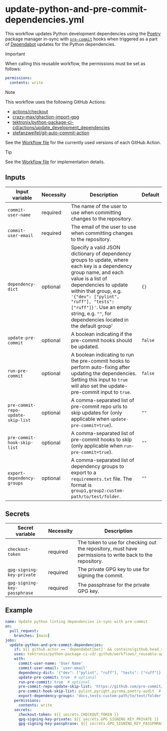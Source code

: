 # update-python-and-pre-commit-dependencies.yml

This workflow updates Python development dependencies using the
[Poetry](https://python-poetry.org/) package manager in-sync with
[`pre-commit`](https://pre-commit.com/) hooks when triggered as a part of
[Dependabot](https://docs.github.com/en/code-security/getting-started/dependabot-quickstart-guide)
updates for the Python dependencies.

> [!IMPORTANT]
> When calling this reusable workflow, the permissions must be set as follows:
>
> ```yaml
> permissions:
>   contents: write
> ```

> [!NOTE]
> This workflow uses the following GitHub Actions:
>
> - [actions/checkout](https://github.com/actions/checkout)
> - [crazy-max/ghaction-import-gpg](https://github.com/crazy-max/ghaction-import-gpg)
> - [tektronix/python-package-ci-cd/actions/update_development_dependencies](https://github.com/tektronix/python-package-ci-cd)
> - [stefanzweifel/git-auto-commit-action](https://github.com/stefanzweifel/git-auto-commit-action)
>
> See the [Workflow file][workflow-file] for the currently used versions of each GitHub Action.

> [!TIP]
> See the [Workflow file][workflow-file] for implementation details.

## Inputs

| Input variable                     | Necessity | Description                                                                                                                                                                                                                                                                                                              | Default |
| ---------------------------------- | --------- | ------------------------------------------------------------------------------------------------------------------------------------------------------------------------------------------------------------------------------------------------------------------------------------------------------------------------ | ------- |
| `commit-user-name`                 | required  | The name of the user to use when committing changes to the repository.                                                                                                                                                                                                                                                   |         |
| `commit-user-email`                | required  | The email of the user to use when committing changes to the repository.                                                                                                                                                                                                                                                  |         |
| `dependency-dict`                  | optional  | Specify a valid JSON dictionary of dependency groups to update, where each key is a dependency group name, and each value is a list of dependencies to update within that group, e.g. `'{"dev": ["pylint", "ruff"], "tests": ["ruff"]}'`. Use an empty string, e.g. `""`, for dependencies located in the default group' | `{}`    |
| `update-pre-commit`                | optional  | A boolean indicating if the pre-commit hooks should be updated.                                                                                                                                                                                                                                                          | `false` |
| `run-pre-commit`                   | optional  | A boolean indicating to run the pre-commit hooks to perform auto-fixing after updating the dependencies. Setting this input to `true` will also set the update-pre-commit input to `true`.                                                                                                                               | `false` |
| `pre-commit-repo-update-skip-list` | optional  | A comma-separated list of pre-commit repo urls to skip updates for (only applicable when `update-pre-commit=true`).                                                                                                                                                                                                      | `""`    |
| `pre-commit-hook-skip-list`        | optional  | A comma-separated list of pre-commit hooks to skip (only applicable when `run-pre-commit=true`).                                                                                                                                                                                                                         | `""`    |
| `export-dependency-groups`         | optional  | A comma-separated list of dependency groups to export to a `requirements.txt` file. The format is `group1,group2:custom-path/to/test/folder`.                                                                                                                                                                            | `""`    |

## Secrets

| Secret variable              | Necessity | Description                                                                                              |
| ---------------------------- | --------- | -------------------------------------------------------------------------------------------------------- |
| `checkout-token`             | required  | The token to use for checking out the repository, must have permissions to write back to the repository. |
| `gpg-signing-key-private`    | required  | The private GPG key to use for signing the commit.                                                       |
| `gpg-signing-key-passphrase` | required  | The passphrase for the private GPG key.                                                                  |

## Example

```yaml
name: Update python linting dependencies in-sync with pre-commit
on:
  pull_request:
    branches: [main]
jobs:
  update-python-and-pre-commit-dependencies:
    if: ${{ github.actor == 'dependabot[bot]' && contains(github.head_ref, '/pip/') }}  # Only run the job for Dependabot PRs
    uses: tektronix/python-package-ci-cd/.github/workflows/_reusable-update-python-and-pre-commit-dependencies.yml@v1.7.6
    with:
      commit-user-name: 'User Name'
      commit-user-email: 'user-email'
      dependency-dict: '{"dev": ["pylint", "ruff"], "tests": ["ruff"]}'  # optional, but without it nothing will get updated by Poetry
      update-pre-commit: true  # optional
      run-pre-commit: true  # optional
      pre-commit-repo-update-skip-list: 'https://github.com/pre-commit/pre-commit-hooks'  # optional
      pre-commit-hook-skip-list: pylint,pyright,pyroma,poetry-audit  # optional, hooks that don't auto-fix things can (and probably should be) skipped
      export-dependency-groups: 'docs,tests:custom-path/to/test/folder'  # optional
    permissions:
      contents: write
    secrets:
      checkout-token: ${{ secrets.CHECKOUT_TOKEN }}
      gpg-signing-key-private: ${{ secrets.GPG_SIGNING_KEY_PRIVATE }}
      gpg-signing-key-passphrase: ${{ secrets.GPG_SIGNING_KEY_PASSPHRASE }}
```

[workflow-file]: ../.github/workflows/_reusable-update-python-and-pre-commit-dependencies.yml
